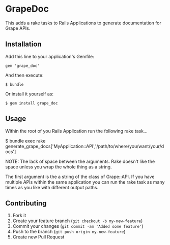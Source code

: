 # GrapeDoc

This adds a rake tasks to Rails Applications to generate documentation for Grape APIs.

## Installation

Add this line to your application's Gemfile:

    gem 'grape_doc'

And then execute:

    $ bundle

Or install it yourself as:

    $ gem install grape_doc

## Usage

Within the root of you Rails Application run the following rake task...

   $ bundle exec rake generate_grape_docs['MyApplication::API','/path/to/where/you/want/your/docs']

NOTE: The lack of space between the arguments. Rake doesn't like the space unless you wrap the whole thing as a string.

The first argument is the a string of the class of Grape::API. If you have multiple APIs within the same application you can run the rake task as many times as you like with different output paths.

## Contributing

1. Fork it
2. Create your feature branch (`git checkout -b my-new-feature`)
3. Commit your changes (`git commit -am 'Added some feature'`)
4. Push to the branch (`git push origin my-new-feature`)
5. Create new Pull Request
